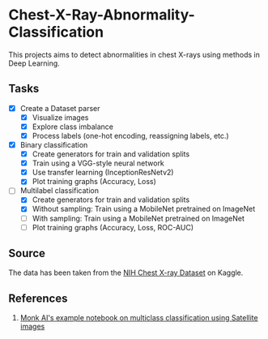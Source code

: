# Chest-X-Ray-Abnormality-Classification
This projects aims to detect abnormalities in chest X-rays using methods in Deep Learning. 

## Tasks
- [X] Create a Dataset parser
  - [X] Visualize images
  - [X] Explore class imbalance
  - [X] Process labels (one-hot encoding, reassigning labels, etc.)
- [X] Binary classification
  - [X] Create generators for train and validation splits
  - [X] Train using a VGG-style neural network
  - [X] Use transfer learning (InceptionResNetv2)
  - [X] Plot training graphs (Accuracy, Loss)
- [ ] Multilabel classification
  - [X] Create generators for train and validation splits
  - [X] Without sampling: Train using a MobileNet pretrained on ImageNet
  - [ ] With sampling: Train using a MobileNet pretrained on ImageNet
  - [ ] Plot training graphs (Accuracy, Loss, ROC-AUC)

## Source
The data has been taken from the [NIH Chest X-ray Dataset](https://www.kaggle.com/nih-chest-xrays/sample) on Kaggle.

## References
1. [Monk AI's example notebook on multiclass classification using Satellite images](https://github.com/Tessellate-Imaging/monk_v1/blob/master/study_roadmaps/4_image_classification_zoo/Multi%20label%20Image%20classification%20-%20Satellite%20Image%20tiles.ipynb)
